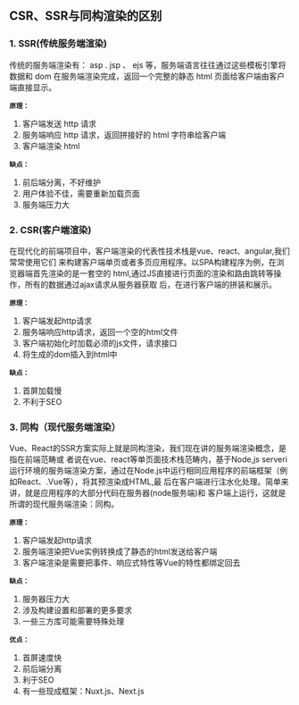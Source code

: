 ## CSR、SSR与同构渲染的区别

### 1. SSR(传统服务端渲染)

传统的服务端渲染有： asp . jsp 、 ejs 等，服务端语言往往通过这些模板引擎将数据和 dom 在服务端渲染完成，返回一个完整的静态 html 页面给客户端由客户端直接显示。

**`原理：`**
1. 客户端发送 http 请求
2.  服务端响应 http 请求，返回拼接好的 html 字符串给客户端 
3. 客户端渲染 html

**`缺点：`**
1. 前后端分离，不好维护
2. 用户体验不佳，需要重新加载页面
3. 服务端压力大

### 2. CSR(客户端渲染)

在现代化的前端项目中，客户端渲染的代表性技术栈是vue、react、angular,我们常常使用它们
来构建客户端单页或者多页应用程序。以SPA构建程序为例，在浏览器端首先渲染的是一套空的
html,通过JS直接进行页面的渲染和路由跳转等操作，所有的数据通过ajax请求从服务器获取
后，在进行客户端的拼装和展示。

**`原理：`**
1. 客户端发起http请求
2. 服务端响应http请求，返回一个空的html文件
3. 客户端初始化时加载必须的js文件，请求接口
4. 将生成的dom插入到html中

**`缺点：`**
1. 首屏加载慢
2. 不利于SEO

### 3. 同构（现代服务端渲染）

Vue、React的SSR方案实际上就是同构渲染，我们现在讲的服务端渲染概念，是指在前端范畴或
者说在vue、react等单页面技术栈范畴内，基于Node,js serveri运行环境的服务端渲染方案，通过在Node.js中运行相同应用程序的前端框架（例如React、.Vue等），将其预渲染成HTML,最
后在客户端进行注水化处理。简单来讲，就是应用程序的大部分代码在服务器(node服务端)和
客户端上运行，这就是所谓的现代服务端渲染：同构。

**`原理：`**
1. 客户端发起http请求
2. 服务端渲染把Vue实例转换成了静态的html发送给客户端
3. 客户端渲染是需要把事件、响应式特性等Vue的特性都绑定回去

**`缺点：`**
1. 服务器压力大
2. 涉及构建设置和部署的更多要求
3. 一些三方库可能需要特殊处理

**`优点：`**
1. 首屏速度快
2. 前后端分离
3. 利于SEO
4. 有一些现成框架：Nuxt.js、Next.js

